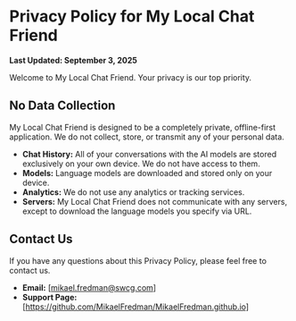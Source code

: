 # Privacy Policy for My Local Chat Friend

**Last Updated: September 3, 2025**

Welcome to My Local Chat Friend. Your privacy is our top priority.

## No Data Collection

My Local Chat Friend is designed to be a completely private, offline-first application. We do not collect, store, or transmit any of your personal data.

*   **Chat History:** All of your conversations with the AI models are stored exclusively on your own device. We do not have access to them.
*   **Models:** Language models are downloaded and stored only on your device.
*   **Analytics:** We do not use any analytics or tracking services.
*   **Servers:** My Local Chat Friend does not communicate with any servers, except to download the language models you specify via URL.

## Contact Us

If you have any questions about this Privacy Policy, please feel free to contact us.

*   **Email:** [mikael.fredman@swcg.com]
*   **Support Page:** [https://github.com/MikaelFredman/MikaelFredman.github.io]
